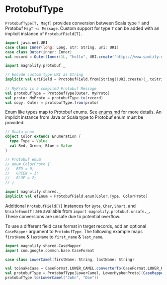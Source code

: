 ProtobufType
============

`ProtobufType[T, MsgT]` provides conversion between Scala type `T` and Protobuf `MsgT <: Message`. Custom support for type `T` can be added with an implicit instance of `ProtobufField[T]`.

```scala
import java.net.URI
case class Inner(long: Long, str: String, uri: URI)
case class Outer(inner: Inner)
val record = Outer(Inner(1L, "hello", URI.create("https://www.spotify.com")))

import magnolify.protobuf._

// Encode custom type URI as String
implicit val uriField = ProtobufField.from[String](URI.create)(_.toString)
 
// MyProto is a compiled Protobuf Message
val protobufType = ProtobufType[Outer, MyProto]
val proto: MyProto = protobufType.to(record)
val copy: Outer = protobufType.from(proto)
```

Enum like types map to Protobuf enums. See [enums.md](https://github.com/spotify/magnolify/tree/master/docs/enums.md) for more details. An implicit instance from Java or Scala type to Protobuf enum must be provided.

```scala
// Scala enum
object Color extends Enumeration {
  type Type = Value
  val Red, Green, Blue = Value
}

// Protobuf enum
// enum ColorProto {
//   RED = 0;
//   GREEN = 1;
//   BLUE = 2;
// }

import magnolify.shared._
implicit val efEnum = ProtobufField.enum[Color.Type, ColorProto]
```

Additional `ProtobufField[T]` instances for `Byte`, `Char`, `Short`, and `UnsafeEnum[T]` are available from `import magnolify.protobuf.unsafe._`. These conversions are unsafe due to potential overflow.

To use a different field case format in target records, add an optional `CaseMapper` argument to `ProtobufType`. The following example maps `firstName` & `lastName` to `first_name` & `last_name`.

```scala
import magnolify.shared.CaseMapper
import com.google.common.base.CaseFormat

case class LowerCamel(firstName: String, lastName: String)

val toSnakeCase = CaseFormat.LOWER_CAMEL.converterTo(CaseFormat.LOWER_UNDERSCORE).convert _
val protobufType = ProtobufType[LowerCamel, LowerHyphenProto](CaseMapper(toSnakeCase))
protobufType.to(LowerCamel("John", "Doe"))
```
